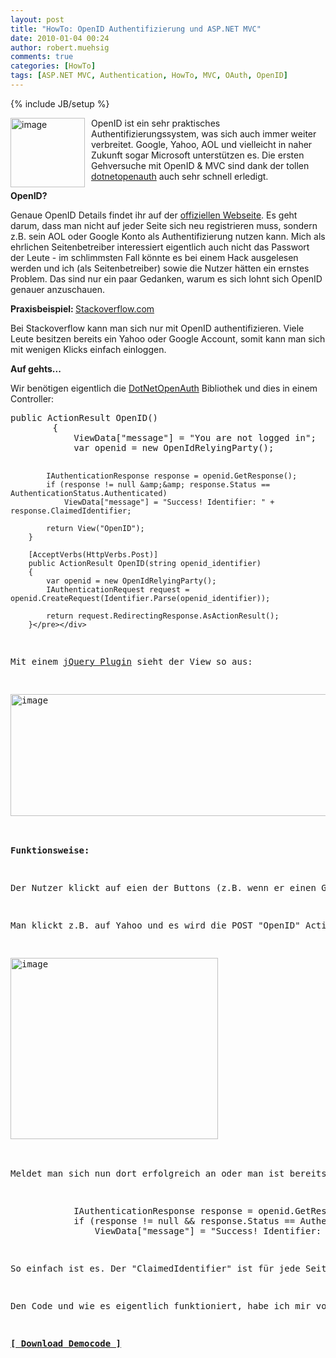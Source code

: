 ```yaml
---
layout: post
title: "HowTo: OpenID Authentifizierung und ASP.NET MVC"
date: 2010-01-04 00:24
author: robert.muehsig
comments: true
categories: [HowTo]
tags: [ASP.NET MVC, Authentication, HowTo, MVC, OAuth, OpenID]
---
```

{% include JB/setup %}
<p></p> <p><a href="{{BASE_PATH}}/assets/wp-images/image884.png"><img style="border-right: 0px; border-top: 0px; margin: 0px 10px 0px 0px; border-left: 0px; border-bottom: 0px" height="111" alt="image" src="{{BASE_PATH}}/assets/wp-images/image_thumb69.png" width="119" align="left" border="0"></a> OpenID ist ein sehr praktisches Authentifizierungssystem, was sich auch immer weiter verbreitet. Google, Yahoo, AOL und vielleicht in naher Zukunft sogar Microsoft unterstützen es. Die ersten Gehversuche mit OpenID &amp; MVC sind dank der tollen <a href="http://www.ohloh.net/p/dotnetopenauth">dotnetopenauth</a> auch sehr schnell erledigt. </p><!--more--> <p><strong>OpenID?</strong></p> <p>Genaue OpenID Details findet ihr auf der <a href="http://openid.net/">offiziellen Webseite</a>. Es geht darum, dass man nicht auf jeder Seite sich neu registrieren muss, sondern z.B. sein AOL oder Google Konto als Authentifizierung nutzen kann. Mich als ehrlichen Seitenbetreiber interessiert eigentlich auch nicht das Passwort der Leute - im schlimmsten Fall könnte es bei einem Hack ausgelesen werden und ich (als Seitenbetreiber) sowie die Nutzer hätten ein ernstes Problem. Das sind nur ein paar Gedanken, warum es sich lohnt sich OpenID genauer anzuschauen.</p> <p><strong>Praxisbeispiel: </strong><a href="http://stackoverflow.com/">Stackoverflow.com</a></p> <p>Bei Stackoverflow kann man sich nur mit OpenID authentifizieren. Viele Leute besitzen bereits ein Yahoo oder Google Account, somit kann man sich mit wenigen Klicks einfach einloggen. </p> <p><strong>Auf gehts...</strong></p> <p>Wir benötigen eigentlich die <a href="http://www.ohloh.net/p/dotnetopenauth">DotNetOpenAuth</a> Bibliothek und dies in einem Controller:</p> <div class="wlWriterSmartContent" id="scid:812469c5-0cb0-4c63-8c15-c81123a09de7:517569da-cdf2-4643-b7a4-4c85d64b939e" style="padding-right: 0px; display: inline; padding-left: 0px; float: none; padding-bottom: 0px; margin: 0px; padding-top: 0px"><pre name="code" class="c#">public ActionResult OpenID()
        {
            ViewData["message"] = "You are not logged in";
            var openid = new OpenIdRelyingParty();

            IAuthenticationResponse response = openid.GetResponse();
            if (response != null &amp;&amp; response.Status == AuthenticationStatus.Authenticated)
                ViewData["message"] = "Success! Identifier: " + response.ClaimedIdentifier;

            return View("OpenID");
        }

        [AcceptVerbs(HttpVerbs.Post)]
        public ActionResult OpenID(string openid_identifier)
        {
            var openid = new OpenIdRelyingParty();
            IAuthenticationRequest request = openid.CreateRequest(Identifier.Parse(openid_identifier));

            return request.RedirectingResponse.AsActionResult();
        }</pre></div>
<p>Mit einem <a href="http://jvance.com/pages/JQueryOpenIDPlugin.xhtml">jQuery Plugin</a> sieht der View so aus:</p>
<p><a href="{{BASE_PATH}}/assets/wp-images/image885.png"><img style="border-right: 0px; border-top: 0px; border-left: 0px; border-bottom: 0px" height="195" alt="image" src="{{BASE_PATH}}/assets/wp-images/image_thumb70.png" width="513" border="0"></a> </p>
<p><strong>Funktionsweise:</strong></p>
<p>Der Nutzer klickt auf eien der Buttons (z.B. wenn er einen Google/Yahoo/Flickr/Blogger/AOL...) Account hat oder Tipp in das Feld seinen eigenen OpenID Anbieter ein (man kann einen eigenen OpenID Server stellen). Die Buttons sind also nur Shortcuts. </p>
<p>Man klickt z.B. auf Yahoo und es wird die POST "OpenID" Action ausgelöst. Diese liest den Identifier (im Fall von Yahoo: <a title="http://yahoo.com/" href="http://yahoo.com/">http://yahoo.com/</a>) aus und leitet dann an die entsprechende Loginseite weiter:</p>
<p><a href="{{BASE_PATH}}/assets/wp-images/image886.png"><img style="border-right: 0px; border-top: 0px; border-left: 0px; border-bottom: 0px" height="290" alt="image" src="{{BASE_PATH}}/assets/wp-images/image_thumb71.png" width="332" border="0"></a> </p>
<p>Meldet man sich nun dort erfolgreich an oder man ist bereits angemeldet, so wird man automatisch wieder zurück auf die Ursprungsadresse umgeleitet - also geht es wieder in die andere "OpenID" Action wieder rein und dort sind die 3 Zeilen interessant:</p>
<div class="wlWriterSmartContent" id="scid:812469c5-0cb0-4c63-8c15-c81123a09de7:97cbd9e4-8ec3-481a-8f54-af04e3bee256" style="padding-right: 0px; display: inline; padding-left: 0px; float: none; padding-bottom: 0px; margin: 0px; padding-top: 0px"><pre name="code" class="c#">            IAuthenticationResponse response = openid.GetResponse();
            if (response != null &amp;&amp; response.Status == AuthenticationStatus.Authenticated)
                ViewData["message"] = "Success! Identifier: " + response.ClaimedIdentifier;</pre></div>
<p>So einfach ist es. Der "ClaimedIdentifier" ist für jede Seite eine andere ID.</p>
<p>Den Code und wie es eigentlich funktioniert, habe ich mir von diesem <a href="http://codeharder.com/post/Aspnet-MVC-and-OpenID-Support.aspx">Blogpost</a> abgeschaut. Der Autor des Blogs probiert zudem gerade ein <a href="http://codeharder.com/category/stackoverclone.aspx">Clone von Stackoverflow</a> zu bauen :)</p>
<p><strong><a href="http://{{BASE_PATH}}/assets/files/democode/openid/openid.zip">[ Download Democode ]</a></strong></p>
